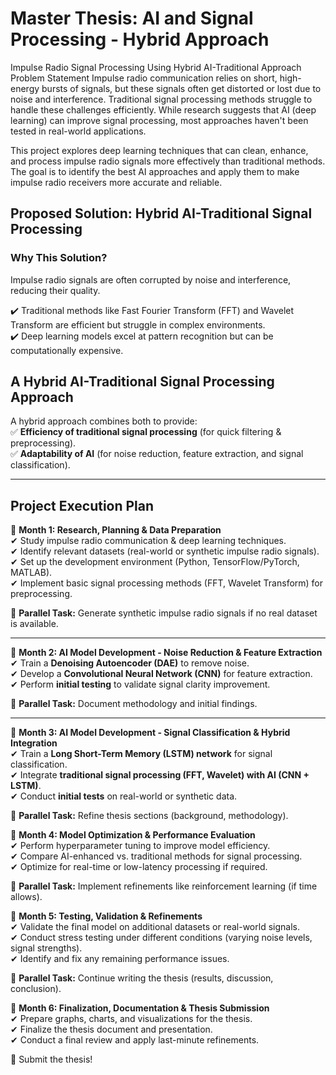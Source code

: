 # Master Thesis: AI and Signal Processing - Hybrid Approach

Impulse Radio Signal Processing Using Hybrid AI-Traditional Approach
Problem Statement
Impulse radio communication relies on short, high-energy bursts of signals, but these signals often get distorted or lost due to noise and interference. Traditional signal processing methods struggle to handle these challenges efficiently. While research suggests that AI (deep learning) can improve signal processing, most approaches haven't been tested in real-world applications.

This project explores deep learning techniques that can clean, enhance, and process impulse radio signals more effectively than traditional methods. The goal is to identify the best AI approaches and apply them to make impulse radio receivers more accurate and reliable.

## Proposed Solution: Hybrid AI-Traditional Signal Processing  

### Why This Solution?  
Impulse radio signals are often corrupted by noise and interference, reducing their quality.  

✔️ Traditional methods like Fast Fourier Transform (FFT) and Wavelet Transform are efficient but struggle in complex environments.  
✔️ Deep learning models excel at pattern recognition but can be computationally expensive.  


## A Hybrid AI-Traditional Signal Processing Approach

A hybrid approach combines both to provide:  
✅ **Efficiency of traditional signal processing** (for quick filtering & preprocessing).  
✅ **Adaptability of AI** (for noise reduction, feature extraction, and signal classification).  

---

## **Project Execution Plan**

📌 **Month 1: Research, Planning & Data Preparation**  
✔ Study impulse radio communication & deep learning techniques.  
✔ Identify relevant datasets (real-world or synthetic impulse radio signals).  
✔ Set up the development environment (Python, TensorFlow/PyTorch, MATLAB).  
✔ Implement basic signal processing methods (FFT, Wavelet Transform) for preprocessing.  

🔄 **Parallel Task:** Generate synthetic impulse radio signals if no real dataset is available.  

---

📌 **Month 2: AI Model Development - Noise Reduction & Feature Extraction**  
✔ Train a **Denoising Autoencoder (DAE)** to remove noise.  
✔ Develop a **Convolutional Neural Network (CNN)** for feature extraction.  
✔ Perform **initial testing** to validate signal clarity improvement.  

🔄 **Parallel Task:** Document methodology and initial findings.  

---

📌 **Month 3: AI Model Development - Signal Classification & Hybrid Integration**  
✔ Train a **Long Short-Term Memory (LSTM) network** for signal classification.  
✔ Integrate **traditional signal processing (FFT, Wavelet) with AI (CNN + LSTM)**.  
✔ Conduct **initial tests** on real-world or synthetic data.  

🔄 **Parallel Task:** Refine thesis sections (background, methodology).  



📌 **Month 4: Model Optimization & Performance Evaluation**  
✔ Perform hyperparameter tuning to improve model efficiency.  
✔ Compare AI-enhanced vs. traditional methods for signal processing.  
✔ Optimize for real-time or low-latency processing if required.  

🔄 **Parallel Task:** Implement refinements like reinforcement learning (if time allows).  

📌 **Month 5: Testing, Validation & Refinements**  
✔ Validate the final model on additional datasets or real-world signals.  
✔ Conduct stress testing under different conditions (varying noise levels, signal strengths).  
✔ Identify and fix any remaining performance issues.  

🔄 **Parallel Task:** Continue writing the thesis (results, discussion, conclusion).


📌 **Month 6: Finalization, Documentation & Thesis Submission**  
✔ Prepare graphs, charts, and visualizations for the thesis.  
✔ Finalize the thesis document and presentation.  
✔ Conduct a final review and apply last-minute refinements.  

 🎉 Submit the thesis!


